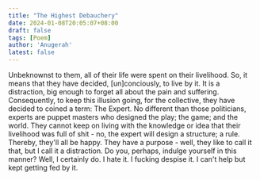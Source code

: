 ```yaml
---
title: "The Highest Debauchery"
date: 2024-01-08T20:05:07+08:00
draft: false
tags: [Poem]
author: 'Anugerah'
latest: false
---
```


Unbeknownst to them, all of their life were spent on their livelihood. So, it
means that they have decided, [un]conciously, to live by it. It is a distraction, big
enough to forget all about the pain and suffering. Consequently, to keep this
illusion going, for the collective, they have decided to coined a term: The Expert.
No different than those politicians, experts are puppet masters who designed the
play; the game; and the world. They cannot keep on living with the knowledge or idea
that their livelihood was full of shit - no, the expert will design a structure; a
rule. Thereby, they'll all be happy. They have a purpose - well, they like to call it
that, but I call it a distraction. Do you, perhaps, indulge yourself in this manner?
Well, I certainly do. I hate it. I fucking despise it. I can't help but kept getting
fed by it.
